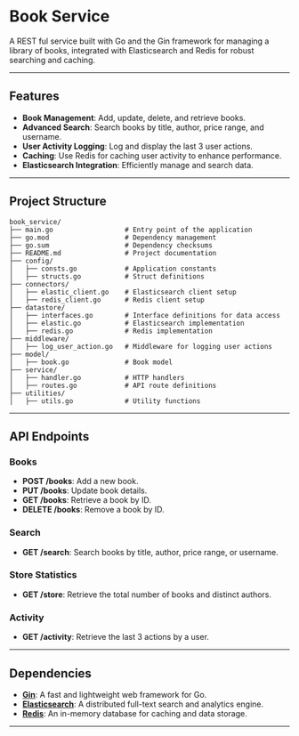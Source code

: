 
# Book Service

A REST ful service built with Go and the Gin framework for managing a library of books, integrated with Elasticsearch and Redis for robust searching and caching.

---

## Features

- **Book Management**: Add, update, delete, and retrieve books.
- **Advanced Search**: Search books by title, author, price range, and username.
- **User Activity Logging**: Log and display the last 3 user actions.
- **Caching**: Use Redis for caching user activity to enhance performance.
- **Elasticsearch Integration**: Efficiently manage and search data.

---

## Project Structure
```
book_service/
├── main.go                  # Entry point of the application
├── go.mod                   # Dependency management
├── go.sum                   # Dependency checksums
├── README.md                # Project documentation
├── config/
│   ├── consts.go            # Application constants
│   ├── structs.go           # Struct definitions
├── connectors/
│   ├── elastic_client.go    # Elasticsearch client setup
│   ├── redis_client.go      # Redis client setup
├── datastore/
│   ├── interfaces.go        # Interface definitions for data access
│   ├── elastic.go           # Elasticsearch implementation
│   ├── redis.go             # Redis implementation
├── middleware/
│   ├── log_user_action.go   # Middleware for logging user actions
├── model/
│   ├── book.go              # Book model
├── service/
│   ├── handler.go           # HTTP handlers
│   ├── routes.go            # API route definitions
├── utilities/
│   ├── utils.go             # Utility functions
```
---

## API Endpoints

### Books
- **POST /books**: Add a new book.
- **PUT /books**: Update book details.
- **GET /books**: Retrieve a book by ID.
- **DELETE /books**: Remove a book by ID.

### Search
- **GET /search**: Search books by title, author, price range, or username.

### Store Statistics
- **GET /store**: Retrieve the total number of books and distinct authors.

### Activity
- **GET /activity**: Retrieve the last 3 actions by a user.

---

## Dependencies

- **[Gin](https://github.com/gin-gonic/gin)**: A fast and lightweight web framework for Go.
- **[Elasticsearch](https://github.com/olivere/elastic/v7)**: A distributed full-text search and analytics engine.
- **[Redis](https://github.com/go-redis/redis/v8)**: An in-memory database for caching and data storage.

---
